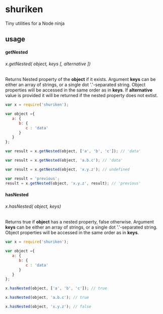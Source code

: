 # shuriken
Tiny utilities for a Node ninja

## usage

#### getNested
###### x.getNested( object, keys [, alternative ])

Returns Nested property of the **object** if it exists. Argument **keys** can be either an array of strings, or a single dot '.'-separated string.
 Object properties will be accessed in the same order as in **keys**. If **alternative** value is provided it will be returned if the nested property does not extist.
```js
var x = require('shuriken');

var object ={
   a: {
      b: {
         c : 'data'
      }
   }
};

var result = x.getNested(object, ['a', 'b', 'c']); // 'data'

var result = x.getNested(object, 'a.b.c'); // 'data'

var result = x.getNested(object, 'x.y.z'); // undefined

var result = 'previous';
result = x.getNested(object, 'x.y.z', result); // 'previous'

```

#### hasNested
###### x.hasNested( object, keys)

Returns true if **object** has a nested property, false otherwise. Argument **keys** can be either an array of strings, or a single dot '.'-separated string.
 Object properties will be accessed in the same order as in **keys**.
```js
var x = require('shuriken');

var object ={
   a: {
      b: {
         c : 'data'
      }
   }
};

x.hasNested(object, ['a', 'b', 'c']); // true

x.hasNested(object, 'a.b.c'); // true

x.hasNested(object, 'x.y.z'); // false

```

